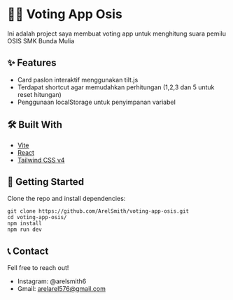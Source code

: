 # 🧑‍🎨 Voting App Osis

Ini adalah project saya membuat voting app untuk menghitung suara pemilu OSIS SMK Bunda Mulia

## ✨ Features

- Card paslon interaktif menggunakan tilt.js
- Terdapat shortcut agar memudahkan perhitungan (1,2,3 dan 5 untuk reset hitungan)
- Penggunaan localStorage untuk penyimpanan variabel

## 🛠️ Built With

- [Vite](https://vitejs.dev/)
- [React](https://reactjs.org/)
- [Tailwind CSS v4](https://tailwindcss.com/)

## 🚀 Getting Started

Clone the repo and install dependencies:

```
git clone https://github.com/ArelSmith/voting-app-osis.git
cd voting-app-osis/
npm install
npm run dev
```

## 📞 Contact
Fell free to reach out!
- Instagram: @arelsmith6
- Gmail: arelarel576@gmail.com

